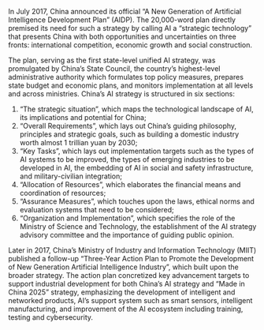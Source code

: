 In July 2017, China announced its official “A New Generation of Artificial Intelligence Development Plan” (AIDP). The 20,000-word plan directly premised its need for such a strategy by calling AI a “strategic technology” that presents China with both opportunities and uncertainties on three fronts: international competition, economic growth and social construction. 

The plan, serving as the first state-level unified AI strategy, was promulgated by China’s State Council, the country’s highest-level administrative authority which formulates top policy measures, prepares state budget and economic plans, and monitors implementation at all levels and across ministries. China’s AI strategy is structured in six sections: 

1) “The strategic situation”, which maps the technological landscape of AI, its implications and potential for China; 
2) “Overall Requirements”, which lays out China’s guiding philosophy, principles and strategic goals, such as building a domestic industry worth almost 1 trillian yuan by 2030; 
3) “Key Tasks”, which lays out implementation targets such as the types of AI systems to be improved, the types of emerging industries to be developed in AI, the embedding of AI in social and safety infrastructure, and military-civilian integration; 
4) “Allocation of Resources”, which elaborates the financial means and coordination of resources;
5) “Assurance Measures”, which touches upon the laws, ethical norms and evaluation systems that need to be considered;
6) “Organization and Implementation”, which specifies the role of the Ministry of Science and Technology, the establishment of the AI strategy advisory committee and the importance of guiding public opinion.

Later in 2017, China’s Ministry of Industry and Information Technology (MIIT) published a follow-up “Three-Year Action Plan to Promote the Development of New Generation Artificial Intelligence Industry”, which built upon the broader strategy. The action plan concretized key advancement targets to support industrial development for both China’s AI strategy and “Made in China 2025” strategy, emphasizing the development of intelligent and networked products, AI’s support system such as smart sensors, intelligent manufacturing, and improvement of the AI ecosystem including training, testing and cybersecurity. 
